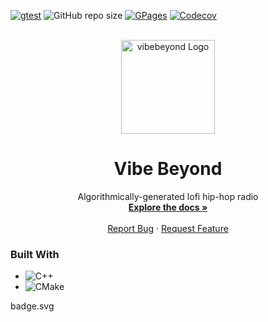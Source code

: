 <!-- PROJECT SHIELDS -->
[![gtest][gtest]][gtest-url]
![GitHub repo size][repo-size]
[![GPages][gpages]][gpages-url]
[![Codecov][codecov]][codecov-url]

<!-- PROJECT LOGO -->
<br />
<div align="center" id="readme-top">
  <a href="https://github.com/dariustb/VibeBeyond">
    <img src="https://cdns-images.dzcdn.net/images/cover/d02fe749017ccb9bc178fc2f4fb9b8f5/264x264.jpg" alt="vibebeyond Logo" height="150">
  </a>

  <h1 align="center">Vibe Beyond</h1>

  <p align="center">
    Algorithmically-generated lofi hip-hop radio
    <br />
    <a href="https://dariustb.github.io/VibeBeyond/"><strong>Explore the docs »</strong></a>
    <br />
    <br />
    <a href="https://github.com/dariustb/VibeBeyond/issues">Report Bug</a>
    ·
    <a href="https://github.com/dariustb/VibeBeyond/issues">Request Feature</a>
  </p>
</div>

### Built With
* ![C++][cpp.io]
* ![CMake][cmake.io]

<!-- CI Test badges -->
[gtest]:        https://github.com/dariustb/VibeBeyond/actions/workflows/gtest.yml/
[gpages]:   https://github.com/dariustb/VibeBeyond/actions/workflows/pages/pages-build-deployment/badge.svg
[codecov]:  https://codecov.io/gh/dariustb/VibeBeyond/graph/badge.svg?token=APDVMI7QYQ
badge.svg

[gtest-url]:    https://github.com/dariustb/VibeBeyond/actions/workflows/gtest.yml
[gpages-url]:   https://github.com/dariustb/VibeBeyond/actions/workflows/pages/pages-build-deployment
[codecov-url]:  https://codecov.io/gh/dariustb/VibeBeyond

<!-- Markdown Badges -->
[repo-size]:    https://img.shields.io/github/repo-size/dariustb/VibeBeyond
[cpp.io]:       https://img.shields.io/badge/c++-%2300599C.svg?style=for-the-badge&logo=c%2B%2B&logoColor=white
[cmake.io]:     https://img.shields.io/badge/CMake-%23008FBA.svg?style=for-the-badge&logo=cmake&logoColor=white
